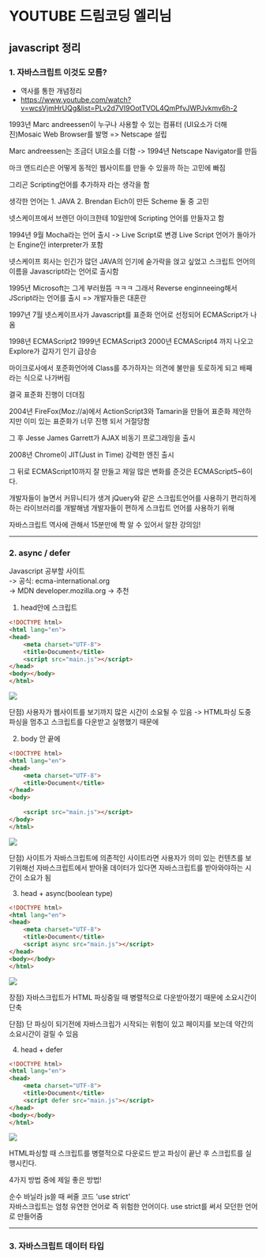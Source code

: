 # YOUTUBE 드림코딩 엘리님
## javascript 정리

### 1. 자바스크립트 이것도 모름?
 - 역사를 통한 개념정리
 - https://www.youtube.com/watch?v=wcsVjmHrUQg&list=PLv2d7VI9OotTVOL4QmPfvJWPJvkmv6h-2

1993년 Marc andreessen이 누구나 사용할 수 있는 컴퓨터 (UI요소가 더해진)Mosaic Web Browser를 발명 => Netscape 설립<br>

Marc andreessen는 조금더 UI요소를 더함 -> 1994년 Netscape Navigator를 만듬<br>

마크 앤드리슨은 어떻게 동적인 웹사이트를 만들 수 있을까 하는 고민에 빠짐<br>

그리곤 Scripting언어를 추가하자 라는 생각을 함<br>

생각한 언어는 1. JAVA 2. Brendan Eich이 만든 Scheme 둘 중 고민<br>

넷스케이프에서 브렌던 아이크한테 10일만에 Scripting 언어를 만들자고 함<br>

1994년 9월 Mocha라는 언어 출시 -> Live Script로 변경 Live Script 언어가 돌아가는 Engine인 interpreter가 포함<br>

넷스케이프 회사는 인긴가 많던 JAVA의 인기에 숟가락을 얹고 싶었고 스크립트 언어의 이름을 Javascript라는 언어로 출시함<br>

1995년 Microsoft는 그게 부러웠뜸 ㅋㅋㅋ 그래서 Reverse enginneeing해서 JScript라는 언어를 출시 => 개발자들은 대혼란<br>

1997년 7월 넷스케이프사가 Javascript를 표준화 언어로 선정되어 ECMAScript가 나옴<br>

1998년 ECMAScript2 1999년 ECMAScript3 2000년 ECMAScript4 까지 나오고 Explore가 갑자기 인기 급상승<br>

마이크로사에서 포준화언어에 Class를 추가하자는 의견에 불만을 토로하게 되고 배째라는 식으로 나가버림<br>

결국 표준화 진행이 더뎌짐<br>

2004년 FireFox(Moz://a)에서 ActionScript3와 Tamarin을 만들어 표준화 제안하지만 이미 있는 표준화가 너무 진행 되서 거절당함<br>

그 후 Jesse James Garrett가 AJAX 비동기 프로그래밍을 출시<br>

2008년 Chrome이 JIT(Just in Time) 강력한 엔진 출시<br>

그 뒤로 ECMAScript10까지 잘 만들고 제일 많은 변화를 준것은 ECMAScript5~6이다.<br>

개발자들이 늘면서 커뮤니티가 생겨 jQuery와 같은 스크립트언어를 사용하기 편리하게 하는 라이브러리를 개발해냄 개발자들이 편하게 스크립트 언어를 사용하기 위해

자바스크립트 역사에 관해서 15분만에 쫙 알 수 있어서 알찬 강의임!

------

### 2. async / defer

Javascript 공부할 사이트 <br>
-> 공식: ecma-international.org <br>
-> MDN developer.mozilla.org -> 추천

1. head안에 스크립트
```html
<!DOCTYPE html>
<html lang="en">
<head>
	<meta charset="UTF-8">
	<title>Document</title>
	<script src="main.js"></script>
</head>
<body></body>
</html>
```
<img src="https://user-images.githubusercontent.com/85651246/129821490-995c7334-5209-4480-b982-b9af5f6e5a72.jpg"/>

단점) 사용자가 웹사이트를 보기까지 많은 시간이 소요될 수 있음 -> HTML파싱 도중 파싱을 멈추고 스크립트를 다운받고 실행했기 때문에 

2. body 안 끝에

```html
<!DOCTYPE html>
<html lang="en">
<head>
	<meta charset="UTF-8">
	<title>Document</title>
</head>
<body>
	
	<script src="main.js"></script>
</body>
</html>
```
<img src="https://user-images.githubusercontent.com/85651246/129821800-cd4880d8-e789-4424-af2c-1772535e6dc5.jpg"/>

단점) 사이트가 자바스크립트에 의존적인 사이트라면 사용자가 의미 있는 컨텐츠를 보기위해선 자바스크립트에서 받아올 데이터가 있다면 자바스크립트를 받아와야하는 시간이 소요가 됨

3. head + async(boolean type)

```html
<!DOCTYPE html>
<html lang="en">
<head>
	<meta charset="UTF-8">
	<title>Document</title>
	<script async src="main.js"></script>
</head>
<body></body>
</html>
```

<img src="https://user-images.githubusercontent.com/85651246/129822014-ec526f75-6af3-4212-a8ee-331319db6511.PNG"/>


장점) 자바스크립트가 HTML 파싱중일 때 병렬적으로 다운받아졌기 때문에 소요시간이 단축<br>

단점) 단 파싱이 되기전에 자바스크립가 시작되는 위험이 있고 페이지를 보는데 약간의 소요시간이 걸릴 수 있음

4. head + defer

```html
<!DOCTYPE html>
<html lang="en">
<head>
	<meta charset="UTF-8">
	<title>Document</title>
	<script defer src="main.js"></script>
</head>
<body></body>
</html>
```

<img src="https://user-images.githubusercontent.com/85651246/129822184-c9993bf3-e0ec-4183-a33b-bbc19f2bc2b3.PNG"/>

HTML파싱할 때 스크립트를 병렬적으로 다운로드 받고 파싱이 끝난 후 스크립트를 실행시킨다.<br>

4가지 방법 중에 제일 좋은 방법!

순수 바닐라 js쓸 때 써줄 코드 'use strict' <br>
자바스크립트는 엄청 유연한 언어로 즉 위험한 언어이다. use strict를 써서 모던한 언어로 만들어줌 

----

### 3. 자바스크립트 데이터 타입
